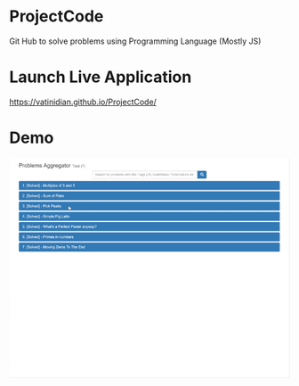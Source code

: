 # ProjectCode
Git Hub to solve problems using Programming Language (Mostly JS)

# Launch Live Application
https://vatinidian.github.io/ProjectCode/

# Demo
![](ProblemsAggregator.gif)
